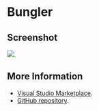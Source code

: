 # Bungler



## Screenshot
![](https://raw.githubusercontent.com/gerane/VSCodeThemes/master/gerane.Theme-Bungler/screenshot.png).


## More Information
* [Visual Studio Marketplace](https://marketplace.visualstudio.com/items/gerane.Theme-Bungler).
* [GitHub repository](https://github.com/gerane/VSCodeThemes).
